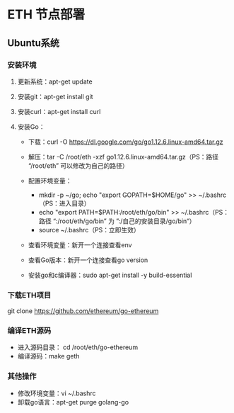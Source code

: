 # ETH 节点部署

## Ubuntu系统

### 安装环境

1. 更新系统：apt-get update

2. 安装git：apt-get install git

3. 安装curl：apt-get install curl

4. 安装Go：

   - 下载：curl -O https://dl.google.com/go/go1.12.6.linux-amd64.tar.gz
   - 解压：tar -C /root/eth -xzf go1.12.6.linux-amd64.tar.gz（PS：路径 “/root/eth” 可以修改为自己的路径）
   - 配置环境变量：
     - mkdir -p ~/go; echo "export GOPATH=$HOME/go" >> ~/.bashrc（PS：进入目录）
     - echo "export PATH=$PATH:/root/eth/go/bin" >> ~/.bashrc（PS：路径 “:/root/eth/go/bin” 为 ”:/自己的安装目录/go/bin“）
     - source ~/.bashrc（PS：立即生效）

   - 查看环境变量：新开一个连接查看env
   - 查看Go版本：新开一个连接查看go version
   - 安装go和c编译器：sudo apt-get install -y build-essential

### 下载ETH项目

git clone https://github.com/ethereum/go-ethereum

### 编译ETH源码

- 进入源码目录： cd /root/eth/go-ethereum
- 编译源码：make geth

### 其他操作

- 修改环境变量：vi ~/.bashrc
- 卸载go语言：apt-get purge golang-go

